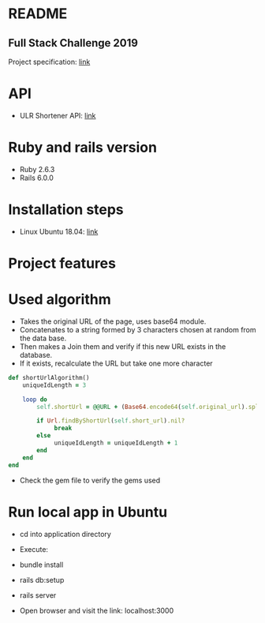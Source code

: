 # README


## Full Stack Challenge 2019

Project specification: [link](https://drive.google.com/file/d/1-gHa7VPbuXiPVAZ7ZVqYbdUfBPW2yZyS/view?usp=sharing)


# API 

* ULR Shortener API: [link](https://urlshortened.herokuapp.com/)


# Ruby and rails version

* Ruby 2.6.3
* Rails 6.0.0

# Installation steps 

* Linux Ubuntu 18.04:  [link](https://gorails.com/setup/ubuntu/18.04)


# Project features

# Used algorithm

* Takes the original URL of the page, uses base64 module.
* Concatenates to a string formed by 3 characters chosen at random from the data base.
* Then makes a Join them and verify if this new URL exists in the database.
* If it exists, recalculate the URL but take one more character

```ruby
def shortUrlAlgorithm()
    uniqueIdLength = 3

    loop do
        self.shortUrl = @@URL + (Base64.encode64(self.original_url).split('')).sample(uniqueIdLength).join()

        if Url.findByShortUrl(self.short_url).nil?
             break
        else
             uniqueIdLength = uniqueIdLength + 1
        end
    end
end
```

* Check the gem file to verify the gems used

# Run local app in Ubuntu

* cd into application directory
* Execute:

* bundle install
* rails db:setup
* rails server

* Open browser and visit the link:  localhost:3000




